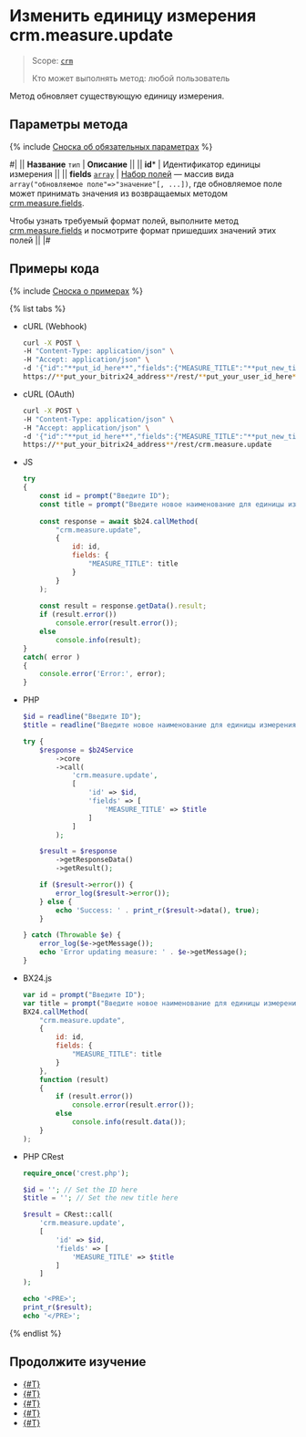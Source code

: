 # Изменить единицу измерения crm.measure.update

> Scope: [`crm`](../../../scopes/permissions.md)
>
> Кто может выполнять метод: любой пользователь

Метод обновляет существующую единицу измерения.

## Параметры метода

{% include [Сноска об обязательных параметрах](../../../../_includes/required.md) %}

#|
|| **Название**
`тип` | **Описание** ||
|| **id*** | Идентификатор единицы измерения ||
|| **fields**
[`array`](../../data-types.md) | [Набор полей](./crm-measure-add.md) — массив вида `array("обновляемое поле"=>"значение"[, ...])`, где обновляемое поле может принимать значения из возвращаемых методом [crm.measure.fields](./crm-measure-fields.md). 

Чтобы узнать требуемый формат полей, выполните метод [crm.measure.fields](./crm-measure-fields.md) и посмотрите формат пришедших значений этих полей 
||
|#

## Примеры кода

{% include [Сноска о примерах](../../../../_includes/examples.md) %}

{% list tabs %}

- cURL (Webhook)

    ```bash
    curl -X POST \
    -H "Content-Type: application/json" \
    -H "Accept: application/json" \
    -d '{"id":"**put_id_here**","fields":{"MEASURE_TITLE":"**put_new_title_here**"}}' \
    https://**put_your_bitrix24_address**/rest/**put_your_user_id_here**/**put_your_webhook_here**/crm.measure.update
    ```

- cURL (OAuth)

    ```bash
    curl -X POST \
    -H "Content-Type: application/json" \
    -H "Accept: application/json" \
    -d '{"id":"**put_id_here**","fields":{"MEASURE_TITLE":"**put_new_title_here**"},"auth":"**put_access_token_here**"}' \
    https://**put_your_bitrix24_address**/rest/crm.measure.update
    ```

- JS


    ```js
    try
    {
    	const id = prompt("Введите ID");
    	const title = prompt("Введите новое наименование для единицы измерения");
    	
    	const response = await $b24.callMethod(
    		"crm.measure.update",
    		{
    			id: id,
    			fields: {
    				"MEASURE_TITLE": title
    			}
    		}
    	);
    	
    	const result = response.getData().result;
    	if (result.error())
    		console.error(result.error());
    	else
    		console.info(result);
    }
    catch( error )
    {
    	console.error('Error:', error);
    }
    ```

- PHP


    ```php
    $id = readline("Введите ID");
    $title = readline("Введите новое наименование для единицы измерения");
    
    try {
        $response = $b24Service
            ->core
            ->call(
                'crm.measure.update',
                [
                    'id' => $id,
                    'fields' => [
                        'MEASURE_TITLE' => $title
                    ]
                ]
            );
    
        $result = $response
            ->getResponseData()
            ->getResult();
    
        if ($result->error()) {
            error_log($result->error());
        } else {
            echo 'Success: ' . print_r($result->data(), true);
        }
    
    } catch (Throwable $e) {
        error_log($e->getMessage());
        echo 'Error updating measure: ' . $e->getMessage();
    }
    ```

- BX24.js

    ```js
    var id = prompt("Введите ID");
    var title = prompt("Введите новое наименование для единицы измерения");
    BX24.callMethod(
        "crm.measure.update",
        {
            id: id,
            fields: {
                "MEASURE_TITLE": title
            }
        },
        function (result)
        {
            if (result.error())
                console.error(result.error());
            else
                console.info(result.data());
        }
    );
    ```

- PHP CRest

    ```php
    require_once('crest.php');

    $id = ''; // Set the ID here
    $title = ''; // Set the new title here

    $result = CRest::call(
        'crm.measure.update',
        [
            'id' => $id,
            'fields' => [
                'MEASURE_TITLE' => $title
            ]
        ]
    );

    echo '<PRE>';
    print_r($result);
    echo '</PRE>';
    ```

{% endlist %}

## Продолжите изучение

- [{#T}](./crm-measure-add.md)
- [{#T}](./crm-measure-get.md)
- [{#T}](./crm-measure-list.md)
- [{#T}](./crm-measure-delete.md)
- [{#T}](./crm-measure-fields.md)